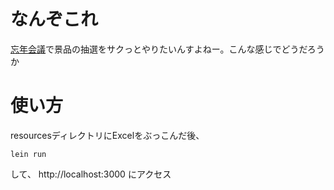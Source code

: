 # なんぞこれ

[忘年会議](http://bonenkaigi.doorkeeper.jp)で景品の抽選をサクっとやりたいんすよねー。こんな感じでどうだろうか

# 使い方

resourcesディレクトリにExcelをぶっこんだ後、

```
lein run
```

して、 http://localhost:3000 にアクセス
